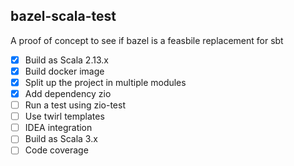 bazel-scala-test
---

A proof of concept to see if bazel is a feasbile replacement for sbt

- [x] Build as Scala 2.13.x
- [x] Build docker image
- [x] Split up the project in multiple modules
- [x] Add dependency zio
- [ ] Run a test using zio-test
- [ ] Use twirl templates
- [ ] IDEA integration
- [ ] Build as Scala 3.x
- [ ] Code coverage
